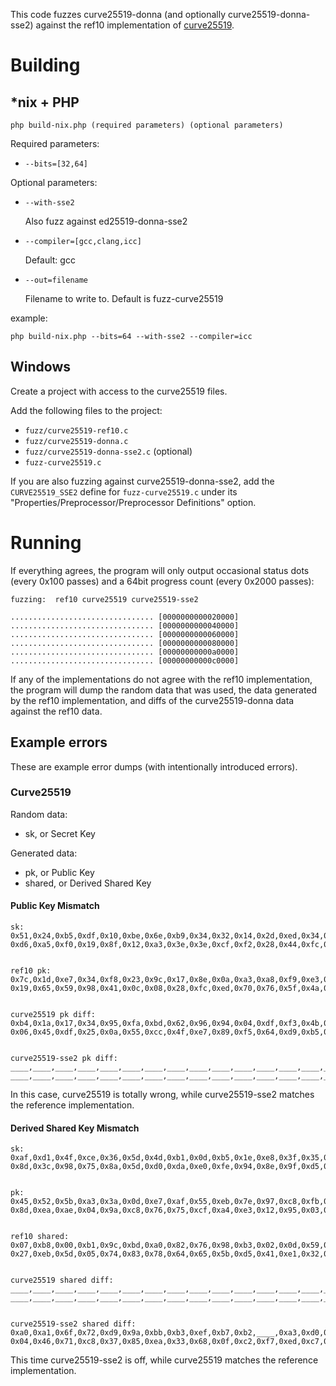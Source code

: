 This code fuzzes curve25519-donna (and optionally curve25519-donna-sse2) against the ref10 implementation of
[curve25519](https://github.com/floodyberry/supercop/tree/master/crypto_scalarmult/curve25519/ref10).

# Building

## *nix + PHP

`php build-nix.php (required parameters) (optional parameters)`

Required parameters:

* `--bits=[32,64]`

Optional parameters:

* `--with-sse2`

    Also fuzz against ed25519-donna-sse2

* `--compiler=[gcc,clang,icc]`

    Default: gcc

* `--out=filename`

    Filename to write to. Default is fuzz-curve25519

example:

    php build-nix.php --bits=64 --with-sse2 --compiler=icc 

## Windows

Create a project with access to the curve25519 files.

Add the following files to the project:

* `fuzz/curve25519-ref10.c`
* `fuzz/curve25519-donna.c`
* `fuzz/curve25519-donna-sse2.c` (optional)
* `fuzz-curve25519.c`

If you are also fuzzing against curve25519-donna-sse2, add the `CURVE25519_SSE2` define for `fuzz-curve25519.c` under 
its "Properties/Preprocessor/Preprocessor Definitions" option.

# Running

If everything agrees, the program will only output occasional status dots (every 0x100 passes) 
and a 64bit progress count (every 0x2000 passes):

    fuzzing:  ref10 curve25519 curve25519-sse2
    
    ................................ [0000000000020000]
    ................................ [0000000000040000]
    ................................ [0000000000060000]
    ................................ [0000000000080000]
    ................................ [00000000000a0000]
    ................................ [00000000000c0000]
 
If any of the implementations do not agree with the ref10 implementation, the program will dump
the random data that was used, the data generated by the ref10 implementation, and diffs of the 
curve25519-donna data against the ref10 data.

## Example errors

These are example error dumps (with intentionally introduced errors).

### Curve25519

Random data:

* sk, or Secret Key

Generated data:

* pk, or Public Key
* shared, or Derived Shared Key

#### Public Key Mismatch

    sk:
    0x51,0x24,0xb5,0xdf,0x10,0xbe,0x6e,0xb9,0x34,0x32,0x14,0x2d,0xed,0x34,0x85,0x9f,
    0xd6,0xa5,0xf0,0x19,0x8f,0x12,0xa3,0x3e,0x3e,0xcf,0xf2,0x28,0x44,0xfc,0x63,0xea,


    ref10 pk:
    0x7c,0x1d,0xe7,0x34,0xf8,0x23,0x9c,0x17,0x8e,0x0a,0xa3,0xa8,0xf9,0xe3,0x1a,0x0b,
    0x19,0x65,0x59,0x98,0x41,0x0c,0x08,0x28,0xfc,0xed,0x70,0x76,0x5f,0x4a,0x06,0x0d,


    curve25519 pk diff:
    0xb4,0x1a,0x17,0x34,0x95,0xfa,0xbd,0x62,0x96,0x94,0x04,0xdf,0xf3,0x4b,0x65,0x4b,
    0x06,0x45,0xdf,0x25,0x0a,0x55,0xcc,0x4f,0xe7,0x89,0xf5,0x64,0xd9,0xb5,0x37,0x24,


    curve25519-sse2 pk diff:
    ____,____,____,____,____,____,____,____,____,____,____,____,____,____,____,____,
    ____,____,____,____,____,____,____,____,____,____,____,____,____,____,____,____,


In this case, curve25519 is totally wrong, while curve25519-sse2 matches the reference 
implementation.

#### Derived Shared Key Mismatch

    sk:
    0xaf,0xd1,0x4f,0xce,0x36,0x5d,0x4d,0xb1,0x0d,0xb5,0x1e,0xe8,0x3f,0x35,0x82,0x40,
    0x8d,0x3c,0x98,0x75,0x8a,0x5d,0xd0,0xda,0xe0,0xfe,0x94,0x8e,0x9f,0xd5,0x9f,0x71,


    pk:
    0x45,0x52,0x5b,0xa3,0x3a,0x0d,0xe7,0xaf,0x55,0xeb,0x7e,0x97,0xc8,0xfb,0x32,0x3a,
    0x8d,0xea,0xae,0x04,0x9a,0xc8,0x76,0x75,0xcf,0xa4,0xe3,0x12,0x95,0x03,0xc4,0x2a,


    ref10 shared:
    0x07,0xb8,0x00,0xb1,0x9c,0xbd,0xa0,0x82,0x76,0x98,0xb3,0x02,0x0d,0x59,0xc6,0x13,
    0x27,0xeb,0x5d,0x05,0x74,0x83,0x78,0x64,0x65,0x5b,0xd5,0x41,0xe1,0x32,0xe8,0x0b,


    curve25519 shared diff:
    ____,____,____,____,____,____,____,____,____,____,____,____,____,____,____,____,
    ____,____,____,____,____,____,____,____,____,____,____,____,____,____,____,____,


    curve25519-sse2 shared diff:
    0xa0,0xa1,0x6f,0x72,0xd9,0x9a,0xbb,0xb3,0xef,0xb7,0xb2,____,0xa3,0xd0,0x6a,0x1e,
    0x04,0x46,0x71,0xc8,0x37,0x85,0xea,0x33,0x68,0x0f,0xc2,0xf7,0xed,0xc7,0xea,0x76,

This time curve25519-sse2 is off, while curve25519 matches the reference implementation.